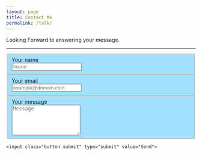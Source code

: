 ```yaml
---
layout: page	
title: Contact Me	
permalink: /talk/
---
```


Looking Forward to answering your message.

---
<div style="background-image:url('/assets/horizon.jpg');min-height: 380px;background-position: center;background-size: cover;background-repeat: no-repeat;">
<form action="//formspree.io/email@domain.com" method="POST" >
    <fieldset style="background-color:#A2E0FF">
        <label for="name">Your name</label><br>
        <input type="text" name="name" placeholder="Name" required>
    </fieldset>
    <fieldset style="background-color:#A2E0FF">
        <label for="_replyto">Your email</label><br>
        <input type="email" name="_replyto" placeholder="example@domain.com" required>
    </fieldset>
    <fieldset style="background-color:#A2E0FF">
        <label for="message">Your message</label><br>
        <textarea name="message" rows="5" placeholder="Message" required></textarea>
    </fieldset>
    <input class="hidden" type="text" name="_gotcha" style="display:none">
    <input class="hidden" type="hidden" name="_subject" value="Message via http://domain.com">

    <input class="button submit" type="submit" value="Send">
</form>
</div>

